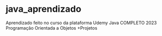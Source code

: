 # java_aprendizado
Aprendizado feito no curso da plataforma Udemy Java COMPLETO 2023 Programação Orientada a Objetos +Projetos
